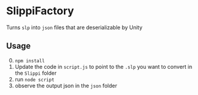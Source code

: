 ﻿# SlippiFactory
Turns `slp` into `json` files that are deserializable  by Unity

## Usage
0. `npm install`
1. Update the code in `script.js` to point to the `.slp` you want to convert in the `Slippi` folder
2. run `node script`
3. observe the output json in the `json` folder
